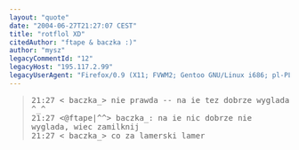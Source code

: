 ```yaml
---
layout: "quote"
date: "2004-06-27T21:27:07 CEST"
title: "rotflol XD"
citedAuthor: "ftape & baczka :)"
author: "mysz"
legacyCommentId: "12"
legacyHost: "195.117.2.99"
legacyUserAgent: "Firefox/0.9 (X11; FVWM2; Gentoo GNU/Linux i686; pl-PL) Gecko/20040614"
---
```



<blockquote><tt>21:27 &lt; baczka_&gt; nie prawda -- na ie tez dobrze wyglada ^_^<br>
21:27 &lt;@ftape|^^&gt; baczka_: na ie nic dobrze nie wyglada, wiec zamilknij<br>
21:27 &lt; baczka_&gt; co za lamerski lamer</tt></blockquote>
